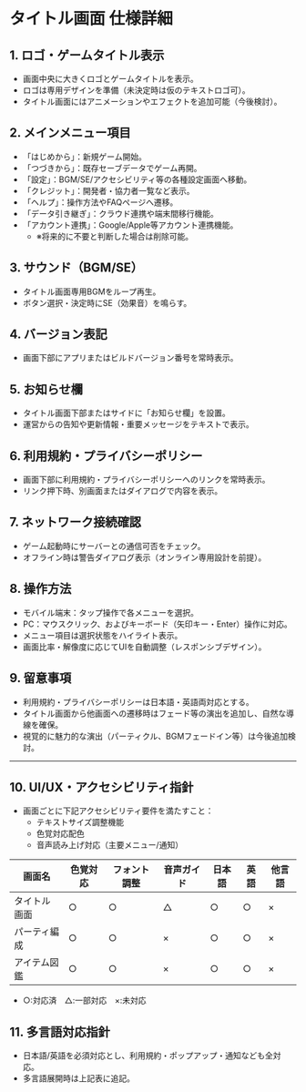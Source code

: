 # タイトル画面 仕様詳細

## 1. ロゴ・ゲームタイトル表示
- 画面中央に大きくロゴとゲームタイトルを表示。
- ロゴは専用デザインを準備（未決定時は仮のテキストロゴ可）。
- タイトル画面にはアニメーションやエフェクトを追加可能（今後検討）。

## 2. メインメニュー項目
- 「はじめから」：新規ゲーム開始。
- 「つづきから」：既存セーブデータでゲーム再開。
- 「設定」：BGM/SE/アクセシビリティ等の各種設定画面へ移動。
- 「クレジット」：開発者・協力者一覧など表示。
- 「ヘルプ」：操作方法やFAQページへ遷移。
- 「データ引き継ぎ」：クラウド連携や端末間移行機能。
- 「アカウント連携」：Google/Apple等アカウント連携機能。
  - ※将来的に不要と判断した場合は削除可能。

## 3. サウンド（BGM/SE）
- タイトル画面専用BGMをループ再生。
- ボタン選択・決定時にSE（効果音）を鳴らす。

## 4. バージョン表記
- 画面下部にアプリまたはビルドバージョン番号を常時表示。

## 5. お知らせ欄
- タイトル画面下部またはサイドに「お知らせ欄」を設置。
- 運営からの告知や更新情報・重要メッセージをテキストで表示。

## 6. 利用規約・プライバシーポリシー
- 画面下部に利用規約・プライバシーポリシーへのリンクを常時表示。
- リンク押下時、別画面またはダイアログで内容を表示。

## 7. ネットワーク接続確認
- ゲーム起動時にサーバーとの通信可否をチェック。
- オフライン時は警告ダイアログ表示（オンライン専用設計を前提）。

## 8. 操作方法
- モバイル端末：タップ操作で各メニューを選択。
- PC：マウスクリック、およびキーボード（矢印キー・Enter）操作に対応。
- メニュー項目は選択状態をハイライト表示。
- 画面比率・解像度に応じてUIを自動調整（レスポンシブデザイン）。

## 9. 留意事項
- 利用規約・プライバシーポリシーは日本語・英語両対応とする。
- タイトル画面から他画面への遷移時はフェード等の演出を追加し、自然な導線を確保。
- 視覚的に魅力的な演出（パーティクル、BGMフェードイン等）は今後追加検討。

---

## 10. UI/UX・アクセシビリティ指針

- 画面ごとに下記アクセシビリティ要件を満たすこと：
  - テキストサイズ調整機能
  - 色覚対応配色
  - 音声読み上げ対応（主要メニュー/通知）

| 画面名         | 色覚対応 | フォント調整 | 音声ガイド | 日本語 | 英語 | 他言語 |
|----------------|----------|--------------|------------|--------|------|--------|
| タイトル画面   | ○        | ○            | △          | ○      | ○    | ×      |
| パーティ編成   | ○        | ○            | ×          | ○      | ○    | ×      |
| アイテム図鑑   | ○        | ○            | ×          | ○      | ○    | ×      |

- ○:対応済　△:一部対応　×:未対応

## 11. 多言語対応指針

- 日本語/英語を必須対応とし、利用規約・ポップアップ・通知なども全対応。
- 多言語展開時は上記表に追記。

